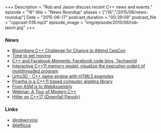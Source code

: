+++
Description = "Rob and Jason discuss recent C++ news and events."
episode = "16"
title = "News Roundup"
aliases = ["/16","/2015/06/news-roundup"]
Date = "2015-06-17"
podcast_duration = "00:39:09"
podcast_file = "cppcast-016.mp3"
episode_image = "img/episode/2015/06/rob-jason.jpg"
+++

### News ###

 - [Bloomberg C++ Challenge for Chance to Attend CppCon](https://isocpp.org/blog/2015/06/bloomberg-cpp-challenge-for-chance-to-attend-cppcon)
 - [Time to get moving](http://bulldozer00.com/2015/06/15/time-to-get-moving/)
 - [C++ and Facebook Moments: Facebook code blog, Techworld](https://isocpp.org/blog/2015/06/cpp-and-facebook-moments-facebook-code-blog-techworld)
 - [Interactive C++11 memory model: visualize the execution orders of multithreaded program](http://www.reddit.com/r/cpp/comments/39u5hi/interactive_c11_memory_model_visualize_the/)
 - [Urho3D - C++ game engine with HTML5 examples](http://www.reddit.com/r/cpp/comments/39vxj9/urho3d_c_game_engine_with_html5_examples/)
 - [Piranha is a C++11 based computer algebra library](http://www.reddit.com/r/cpp/comments/39tmio/piranha_is_a_c11based_computer_algebra_library/)
 - [From ASM.js to WebAssembly](https://brendaneich.com/2015/06/from-asm-js-to-webassembly/)
 - [Webinar: A Tour of Modern C++](https://isocpp.org/blog/2015/06/webinar-a-tour-of-modern-cpp-thursday-july-2nd-2015)
 - [Hitler on C++17 (Downfall Parody)](http://www.reddit.com/r/cpp/comments/398x7w/hitler_on_c17/)
 
### Links ###

 - [@robwirving](https://twitter.com/robwirving)
 - [@lefticus](https://twitter.com/lefticus)
